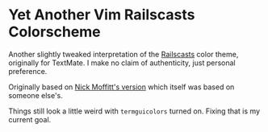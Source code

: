 # Yet Another Vim Railscasts Colorscheme

Another slightly tweaked interpretation of the [Railscasts](http://railscasts.com/about) color theme, originally for TextMate.
I make no claim of authenticity, just personal preference.

Originally based on [Nick Moffitt's version](https://www.vim.org/scripts/script.php?script_id=2175) which itself was based on someone else's.

Things still look a little weird with `termguicolors` turned on.
Fixing that is my current goal.
